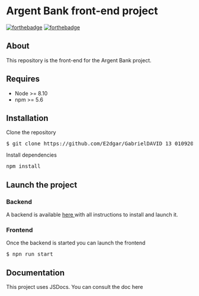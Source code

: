# Argent Bank front-end project

[![forthebadge](https://forthebadge.com/images/badges/made-with-javascript.svg)](https://forthebadge.com) [![forthebadge](https://forthebadge.com/images/badges/uses-css.svg)](https://forthebadge.com)

## About

This repository is the front-end for the Argent Bank project.

## Requires

-   Node >= 8.10
-   npm >= 5.6

## Installation

Clone the repository

<pre>$ git clone https://github.com/E2dgar/GabrielDAVID_13_010920222.git</pre>

Install dependencies

<pre>npm install</pre>

## Launch the project

### Backend

A backend is available <a href="https://github.com/OpenClassrooms-Student-Center/Project-10-Bank-API">here </a>with all instructions to install and launch it.

### Frontend

Once the backend is started you can launch the frontend

<pre>$ npn run start</pre>

## Documentation

This project uses JSDocs. You can consult the doc <bold>here</bold></a>
